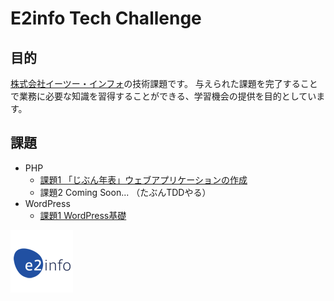 # E2info Tech Challenge

## 目的

[株式会社イーツー・インフォ](https://www.e2info.co.jp/)の技術課題です。
与えられた課題を完了することで業務に必要な知識を習得することができる、学習機会の提供を目的としています。

## 課題

* PHP
    * [課題1 「じぶん年表」ウェブアプリケーションの作成](PHP/Challenge1/README.md)
    * 課題2 Coming Soon... （たぶんTDDやる）
* WordPress
    * [課題1 WordPress基礎](WordPress/Challenge1/README.md)

![イーツー・インフォロゴ](https://raw.githubusercontent.com/e2info/e2info-warehouse/master/images/logo/logo100x100_transparent.png)

